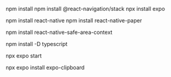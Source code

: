 <!-- Install -->

npm install
npm install @react-navigation/stack
npx install expo

<!-- React native paper -->

npm install react-native
npm install react-native-paper

<!-- safe area context -->

npm install react-native-safe-area-context

<!-- Install Typescript -->

npm install -D typescript

<!-- expo folder -->

npx expo start

<!-- expo clipboard for waiting room -->

npx expo install expo-clipboard

